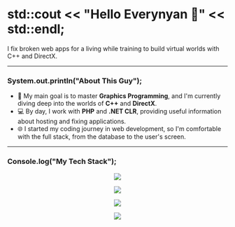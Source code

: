 # std::cout << "Hello Everynyan 👋" << std::endl;
I fix broken web apps for a living while training to build virtual worlds with C++ and DirectX.

---

### System.out.println("About This Guy");

-   🚀 My main goal is to master **Graphics Programming**, and I'm currently diving deep into the worlds of **C++** and **DirectX**.
-   💻 By day, I work with **PHP** and **.NET CLR**, providing useful information about hosting and fixing applications.
-   🌐 I started my coding journey in web development, so I'm comfortable with the full stack, from the database to the user's screen.

---

### Console.log("My Tech Stack");

<p align="center">
    <img src="https://skillicons.dev/icons?i=c,cpp,java,python,js,ts" />
</p>

<p align="center">
    <img src="https://skillicons.dev/icons?i=laravel,dotnet,wordpress,nginx,mysql,postgres" />
</p>

<p align="center">
    <img src="https://skillicons.dev/icons?i=html,css,tailwind,vite" />
</p>

<p align="center">
    <img src="https://skillicons.dev/icons?i=vim,vscode,neovim,powershell,bash" />
</p>
